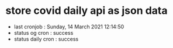 # store covid daily api as json data

- last cronjob : Sunday, 14 March 2021 12:14:50
- status og cron : success
- status daily cron : success
      
      